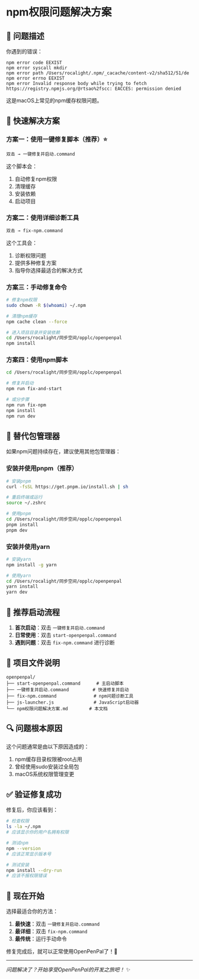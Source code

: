 # npm权限问题解决方案

## 🚨 问题描述

你遇到的错误：
```
npm error code EEXIST
npm error syscall mkdir  
npm error path /Users/rocalight/.npm/_cacache/content-v2/sha512/51/de
npm error errno EEXIST
npm error Invalid response body while trying to fetch https://registry.npmjs.org/@rtsao%2fscc: EACCES: permission denied
```

这是macOS上常见的npm缓存权限问题。

## 🔧 快速解决方案

### 方案一：使用一键修复脚本（推荐）⭐
```bash
双击 → 一键修复并启动.command
```
这个脚本会：
1. 自动修复npm权限
2. 清理缓存
3. 安装依赖
4. 启动项目

### 方案二：使用详细诊断工具
```bash
双击 → fix-npm.command
```
这个工具会：
1. 诊断权限问题
2. 提供多种修复方案
3. 指导你选择最适合的解决方式

### 方案三：手动修复命令
```bash
# 修复npm权限
sudo chown -R $(whoami) ~/.npm

# 清理npm缓存
npm cache clean --force

# 进入项目目录并安装依赖
cd /Users/rocalight/同步空间/opplc/openpenpal
npm install
```

### 方案四：使用npm脚本
```bash
cd /Users/rocalight/同步空间/opplc/openpenpal

# 修复并启动
npm run fix-and-start

# 或分步骤
npm run fix-npm
npm install
npm run dev
```

## 🔄 替代包管理器

如果npm问题持续存在，建议使用其他包管理器：

### 安装并使用pnpm（推荐）
```bash
# 安装pnpm
curl -fsSL https://get.pnpm.io/install.sh | sh

# 重启终端或运行
source ~/.zshrc

# 使用pnpm
cd /Users/rocalight/同步空间/opplc/openpenpal
pnpm install
pnpm dev
```

### 安装并使用yarn
```bash
# 安装yarn
npm install -g yarn

# 使用yarn
cd /Users/rocalight/同步空间/opplc/openpenpal
yarn install
yarn dev
```

## 🎯 推荐启动流程

1. **首次启动**：双击 `一键修复并启动.command`
2. **日常使用**：双击 `start-openpenpal.command`
3. **遇到问题**：双击 `fix-npm.command` 进行诊断

## 📁 项目文件说明

```
openpenpal/
├── start-openpenpal.command      # 主启动脚本
├── 一键修复并启动.command         # 快速修复并启动
├── fix-npm.command              # npm问题诊断工具
├── js-launcher.js               # JavaScript启动器
└── npm权限问题解决方案.md        # 本文档
```

## 🔍 问题根本原因

这个问题通常是由以下原因造成的：
1. npm缓存目录权限被root占用
2. 曾经使用sudo安装过全局包
3. macOS系统权限管理变更

## ✅ 验证修复成功

修复后，你应该看到：
```bash
# 检查权限
ls -la ~/.npm
# 应该显示你的用户名拥有权限

# 测试npm
npm --version
# 应该正常显示版本号

# 测试安装
npm install --dry-run
# 应该不报权限错误
```

## 🚀 现在开始

选择最适合你的方法：

1. **最快速**：双击 `一键修复并启动.command`
2. **最详细**：双击 `fix-npm.command`
3. **最传统**：运行手动命令

修复完成后，就可以正常使用OpenPenPal了！🎉

---

*问题解决了？开始享受OpenPenPal的开发之旅吧！* ✨